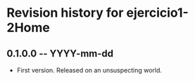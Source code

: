 # Revision history for ejercicio1-2Home

## 0.1.0.0 -- YYYY-mm-dd

* First version. Released on an unsuspecting world.
